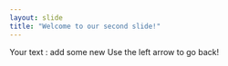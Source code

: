 ```yaml
---
layout: slide
title: "Welcome to our second slide!"
---
```

Your text : add some new
Use the left arrow to go back!
